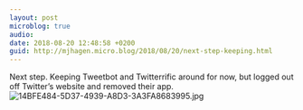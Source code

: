 ```yaml
---
layout: post
microblog: true
audio: 
date: 2018-08-20 12:48:58 +0200
guid: http://mjhagen.micro.blog/2018/08/20/next-step-keeping.html
---
```

Next step. Keeping Tweetbot and Twitterrific around for now, but logged out off Twitter’s website and removed their app.
![14BFE484-5D37-4939-A8D3-3A3FA8683995.jpg](http://mjhagen.micro.blog/uploads/2018/a0b6eea411.jpg)
